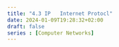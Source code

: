 ```yaml
---
title: "4.3 IP   Internet Protocl"
date: 2024-01-09T19:28:32+02:00
draft: false
series : [Computer Networks]
---
```


